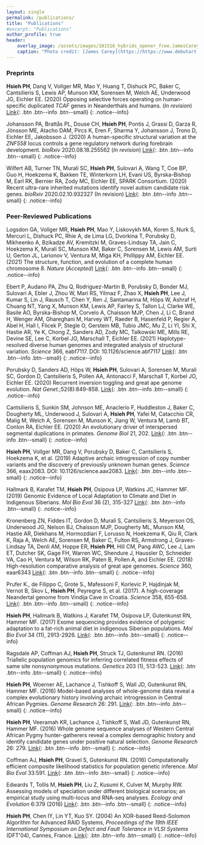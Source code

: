 ```yaml
---
layout: single
permalink: /publications/
title: "Publications"
#excerpt: "Publications"
author_profile: true
header:
    overlay_image: /assets/images/101516_hybrids_opener_free.JamesCarey.v5.png
    caption: "Photo credit: [James Carey](https://https://www.debutart.com/artist/james-carey)"
---
```


### Preprints

**Hsieh PH**, Dang V, Vollger MR, Mao Y, Huang T, Dishuck PC, Baker C, Cantsilieris S, Lewis AP, Munson KM, Sorensen M, Welch AE, Underwood JG, Eichler EE. (2020) Opposing selective forces operating on human-specific duplicated *TCAF* genes in Neanderthals and humans. (*In revision*) [Link](https://assets.researchsquare.com/files/rs-77798/v1_stamped.pdf){: .btn .btn--info .btn--small}
{: .notice--info}

Johansson PA, Brattås PL, Douse CH, **Hsieh PH**, Pontis J, Grassi D, Garza R, Jönsson ME, Atacho DAM, Pircs K, Eren F, Sharma Y, Johansson J, Trono D, Eichler EE, Jakobsson J. (2020) A human-specific structural variation at the *ZNF558* locus controls a gene regulatory network during forebrain development. *bioRxiv* 2020.08.18.255562 (*In revision*) [Link](https://doi.org/10.1101/2020.08.18.255562){: .btn .btn--info .btn--small}
{: .notice--info}

Wilfert AB, Turner TN, Murali SC, **Hsieh PH**, Sulovari A, Wang T, Coe BP, Guo H, Hoekzema K, Bakken TE, Winterkorn LH, Evani US, Byrska-Bishop M, Earl RK, Bernier RA, Zody MC, Eichler EE, SPARK Consortium. (2020) Recent ultra-rare inherited mutations identify novel autism candidate risk genes. *bioRxiv* 2020.02.10.932327 (In revision) [Link](https://doi.org/10.1101/2020.02.10.932327){: .btn .btn--info .btn--small}
{: .notice--info}


### Peer-Reviewed Publications

Logsdon GA, Vollger MR, **Hsieh PH**, Mao Y, Liskovykh MA, Koren S, Nurk S, Mercuri L, Dishuck PC, Rhie A, de Lima LG, Dvorkina T, Porubsky D, Mikheenko A, Bzikadze AV, Kremitzki M, Graves-Lindsay TA, Jain C, Hoekzema K, Murali SC, Munson KM, Baker C, Sorensen M, Lewis AM, Surti U, Gerton JL, Larionov V, Ventura M, Miga KH, Phillippy AM, Eichler EE. (2021) The structure, function, and evolution of a complete human chromosome 8. *Nature* (*Accepted*) [Link](https://www.biorxiv.org/content/10.1101/2020.09.08.285395v1.abstract){: .btn .btn--info .btn--small}
{: .notice--info}

Ebert P, Audano PA, Zhu Q, Rodriguez-Martin B, Porubsky D, Bonder MJ, Sulovari A, Ebler J, Zhou W, Mari RS, Yilmaz F, Zhao X, **Hsieh PH**, Lee J, Kumar S, Lin J, Rausch T, Chen Y, Ren J, Santamarina M, Höps W, Ashraf H, Chuang NT, Yang X, Munson KM, Lewis AP, Fairley S, Tallon LJ, Clarke WE, Basile AO, Byrska-Bishop M, Corvelo A, Chaisson MJP, Chen J, Li C, Brand H, Wenger AM, Ghareghani M, Harvey WT, Raeder B, Hasenfeld P, Regier A, Abel H, Hall I, Flicek P, Stegle O, Gerstein MB, Tubio JMC, Mu Z, Li YI, Shi X, Hastie AR, Ye K, Chong Z, Sanders AD, Zody MC, Talkowski ME, Mills RE, Devine SE, Lee C, Korbel JO, Marschall T, Eichler EE. (2021) Haplotype-resolved diverse human genomes and integrated analysis of structural variation. *Science* 366, eabf7117. DOI: 10.1126/science.abf7117 [Link](https://science.sciencemag.org/content/early/2021/02/24/science.abf7117){: .btn .btn--info .btn--small}
{: .notice--info}

Porubsky D, Sanders AD, Höps W, **Hsieh PH**, Sulovari A, Sorensen M, Murali SC, Gordon D, Cantsilieris S, Pollen AA, Antonacci F, Marschall T, Korbel JO, Eichler EE. (2020) Recurrent inversion toggling and great ape genome evolution. *Nat Genet.*;52(8):849-858. [Link](https://www.nature.com/articles/s41588-020-0646-x){: .btn .btn--info .btn--small}
{: .notice--info}

Cantsilieris S, Sunkin SM, Johnson ME, Anaclerio F, Huddleston J, Baker C, Dougherty ML, Underwood J, Sulovari A, **Hsieh PH**, Yafei M, Catacchio CR, Malig M, Welch A, Sorensen M, Munson K, Jiang W, Ventura M, Lamb BT, Conlon RA, Eichler EE. (2020) An evolutionary driver of interspersed segmental duplications in primates. *Genome Biol* 21, 202. [Link](https://doi.org/10.1186/s13059-020-02074-4){: .btn .btn--info .btn--small}
{: .notice--info}

**Hsieh PH**, Vollger MR, Dang V, Porubsky D, Baker C, Cantsilieris S, Hoekzema K, et al. (2019) Adaptive archaic introgression of copy number variants and the discovery of previously unknown human genes. *Science* 366, eaax2083. DOI: 10.1126/science.aax2083. [Link](https://science.sciencemag.org/content/366/6463/eaax2083){: .btn .btn--info .btn--small}
{: .notice--info}

Hallmark B, Karafet TM, **Hsieh PH**, Osipova LP, Watkins JC, Hammer MF. (2019) Genomic Evidence of Local Adaptation to Climate and Diet in Indigenous Siberians. *Mol Bio Evol* 36 (2), 315-327 [Link](https://pubmed.ncbi.nlm.nih.gov/30428071/){: .btn .btn--info .btn--small}
{: .notice--info}

Kronenberg ZN, Fiddes IT, Gordon D, Murali S, Cantsilieris S, Meyerson OS, Underwood JG, Nelson BJ, Chaisson MJP, Dougherty ML, Munson KM, Hastie AR, Diekhans M, Hormozdiari F, Lorusso N, Hoekzema K, Qiu R, Clark K, Raja A, Welch AE, Sorensen M, Baker C, Fulton RS, Armstrong J, Graves-Lindsay TA, Denli AM, Hoppe ER, **Hsieh PH**, Hill CM, Pang AWC, Lee J, Lam ET, Dutcher SK, Gage FH, Warren WC, Shendure J, Haussler D, Schneider VA, Cao H, Ventura M, Wilson RK, Paten B, Pollen A, and Eichler EE. (2018) High-resolution comparative analysis of great ape genomes. *Science* 360, eaar6343 [Link](https://pubmed.ncbi.nlm.nih.gov/29880660/){: .btn .btn--info .btn--small}
{: .notice--info}

Prufer K., de Filippo C, Grote S., Mafessoni F, Korlevic P, Hajdinjak M, Vernot B, Skov L, **Hsieh PH**, Peyregne S, et al. (2017). A high-coverage Neandertal genome from Vindija Cave in Croatia. *Science* 358, 655-658. [Link](https://pubmed.ncbi.nlm.nih.gov/28982794/){: .btn .btn--info .btn--small}
{: .notice--info}

**Hsieh PH**, Hallmark B, Watkins J, Karafet TM, Osipova LP, Gutenkunst RN, Hammer MF. (2017) Exome sequencing provides evidence of polygenic adaptation to a fat-rich animal diet in indigenous Siberian populations. *Mol Bio Evol* 34 (11), 2913-2926. [Link](https://academic.oup.com/mbe/article/34/11/2913/4098817){: .btn .btn--info .btn--small}
{: .notice--info}

Ragsdale AP, Coffman AJ, **Hsieh PH**, Struck TJ, Gutenkunst RN. (2016) Triallelic population genomics for inferring correlated fitness effects of same site nonsynonymous mutations. *Genetics* 203 (1), 513-523. [Link](https://pubmed.ncbi.nlm.nih.gov/27029732/){: .btn .btn--info .btn--small}
{: .notice--info}

**Hsieh PH**, Woerner AE, Lachance J, Tishkoff S, Wall JD, Gutenkunst RN, Hammer MF. (2016) Model-based analyses of whole-genome data reveal a complex evolutionary history involving archaic introgression in Central African Pygmies. *Genome Research* 26: 291. [Link](https://genome.cshlp.org/content/26/3/291.short){: .btn .btn--info .btn--small}
{: .notice--info}

**Hsieh PH**, Veeramah KR, Lachance J, Tishkoff S, Wall JD, Gutenkunst RN, Hammer MF. (2016) Whole genome sequence analyses of Western Central African Pygmy hunter-gatherers reveal a complex demographic history and identify candidate genes under positive natural selection. *Genome Research* 26: 279. [Link](https://www.ncbi.nlm.nih.gov/pmc/articles/PMC4772012/){: .btn .btn--info .btn--small}
{: .notice--info}

Coffman AJ, **Hsieh PH**, Gravel S, Gutenkunst RN. (2016) Computationally efficient composite likelihood statistics for population genetic inference. *Mol Bio Evol* 33:591. [Link](https://academic.oup.com/mbe/article/33/2/591/2579696){: .btn .btn--info .btn--small}
{: .notice--info}

Edwards T, Tollis M, **Hsieh PH**, Liu Z, Kusumi K, Culver M, Murphy RW. Assessing models of speciation under different biological scenarios; an empirical study using multi-locus and RNA-seq analyses. *Ecology and Evolution* 6:379 (2016) [Link](https://onlinelibrary.wiley.com/doi/abs/10.1002/ece3.1865){: .btn .btn--info .btn--small}
{: .notice--info}

**Hsieh PH**, Chen IY, Lin YT, Kuo SY. (2004) An XOR-based Reed-Solomon Algorithm for Advanced RAID Systems, *Proceedings of the 19th IEEE International Symposium on Defect and Fault Tolerance in VLSI Systems* (DFT'04), Cannes, France. [Link](https://ieeexplore.ieee.org/abstract/document/1347837){: .btn .btn--info .btn--small}
{: .notice--info}

